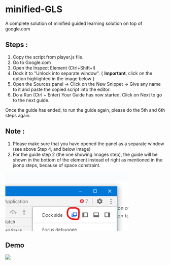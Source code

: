 # minified-GLS
A complete solution of minified guided learning solution on top of google.com

## Steps : 
1. Copy the script from player.js file.
2. Go to Google.com
3. Open the Inspect Element (Ctrl+Shift+I)
4. Dock it to "Unlock into separate window". { **Important**, click on the option highlighted in the image below }
5. Open the Sources panel -> Click on the New Snippet -> Give any name to it and paste the copied script into the editor.
6. Do a Run (Ctrl + Enter)
Your Guide has now started. Click on Next to go to the next guide.

Once the guide has ended, to run the guide again, please do the 5th and 6th steps again.


## Note : 
1. Please make sure that you have opened the panel as a separate window (see above Step 4, and below image)
2. For the guide step 2 (the one showing Images step), the guide will be shown in the bottom of the element instead of right as mentioned in the jsonp steps, because of space constraint. 


<img src="dock-separate-window.png"/>


## Demo

![](2021-02-01_09-36-48.gif)

